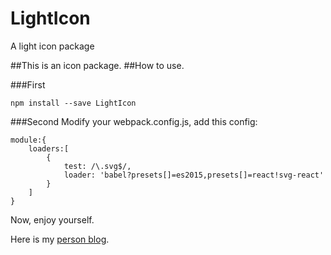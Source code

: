 # LightIcon
A light icon package

##This is an icon package.
##How to use.

###First

```
npm install --save LightIcon
```

###Second
Modify your webpack.config.js, add this config:

```
module:{
    loaders:[
        { 
            test: /\.svg$/, 
            loader: 'babel?presets[]=es2015,presets[]=react!svg-react' 
        }
    ]
}
```
Now, enjoy yourself.

Here is my [person blog](https://blog.yvanwang.com).
